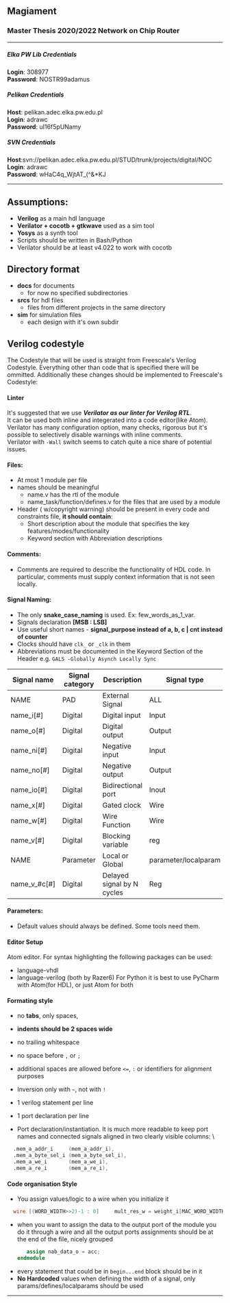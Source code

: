 ## Magiament
### Master Thesis 2020/2022 Network on Chip Router

---
##### Elka PW Lib Credentials
**Login**: 308977\
**Password**: NOSTR99adamus
##### Pelikan Credentials
**Host**: pelikan.adec.elka.pw.edu.pl\
**Login**: adrawc\
**Password**: uI16f5pUNamy
##### SVN Credentials
**Host**:svn://pelikan.adec.elka.pw.edu.pl/STUD/trunk/projects/digital/NOC\
**Login**: adrawc\
**Password**: wHaC4q_WjtAT_(^&*KJ

---
## Assumptions:
- **Verilog** as a main hdl language
- **Verilator + cocotb + gtkwave** used as a sim tool
- **Yosys** as a synth tool
- Scripts should be written in Bash/Python
- Verilator should be at least v4.022 to work with cocotb

## Directory format
- **docs** for documents
  - for now no specified subdirectories
- **srcs** for hdl files
  - files from different projects in the same directory
- **sim** for simulation files
  - each design with it's own subdir

## Verilog codestyle
The Codestyle that will be used is straight from Freescale's Verilog Codestyle.
Everything other than code that is specified there will be ommitted.
Additionally these changes should be implemented to Freescale's Codestyle:

#### Linter
It's suggested that we use ***Verilator as our linter for Verilog RTL***.\
It can be used both inline and integerated into a code editor(like Atom).\
Verilator has many configuration option, many checks, rigorous but it's possible to selectively disable warnings with inline comments.  
Verilator with `-Wall` switch seems to catch quite a nice share of potential issues.

#### Files:
- At most 1 module per file
- names should be meaningful
  - name.v has the rtl of the module
  - name_task/function/defines.v for the files that are used by a module
- Header ( w/copyright warning) should be present in every code and constraints file, **it should contain**:
  - Short description about the module that specifies the key features/modes/functionality
  - Keyword section with Abbreviation descriptions

#### Comments:
 - Comments are required to describe the functionality of HDL code. In particular, comments must supply context information that is not seen locally.

#### Signal Naming:
- The only **snake_case_naming** is used. Ex: few_words_as_1_var.
- Signals declaration **[MSB : LSB]**
- Use useful short names - **signal_purpose instead of a, b, c | cnt instead of counter**
- Clocks should have `clk_` or `_clk` in them
- Abbreviations must be documented  in the Keyword Section of the Header e.g. `GALS -Globally Asynch Locally Sync`

| Signal name | Signal category | Description | Signal type |
| ------ | ------ | ------ | ------ |
| NAME | PAD | External Signal | ALL |
| name_i[#] | Digital | Digital input | Input |
| name_o[#] | Digital | Digital output | Output |
| name_ni[#] | Digital | Negative input | Input |
| name_no[#] | Digital | Negative output | Output |
| name_io[#] | Digital | Bidirectional port | Inout |
| name_x[#] | Digital | Gated clock | Wire |
| name_w[#] | Digital | Wire Function | Wire |
| name_v[#] | Digital | Blocking variable | reg |
| NAME | Parameter | Local or Global | parameter/localparam |
| name_v_#c[#]| Digital | Delayed signal by N cycles| Reg |


#### Parameters:
- Default values should always be defined. Some tools need them.

#### Editor Setup
Atom editor. For syntax highlighting the following packages can be used:
- language-vhdl
- language-verilog
(both by Razer6)
For Python it is best to use PyCharm with Atom(for HDL), or just Atom for both

#### Formating style
- no **tabs**, only spaces,
- **indents should be 2 spaces wide**
- no trailing whitespace
- no space before `,` or `;`
- additional spaces are allowed before `<=`, `:` or identifiers for alignment purposes
- Inversion only with `~`, not with `!`
- 1 verilog statement per line
- 1 port declaration per line

- Port declaration/instantiation.
It is much more readable to keep port names and connected signals aligned in two clearly visible columns: \
```verilog
  .mem_a_addr_i     (mem_a_addr_i),
  .mem_a_byte_sel_i (mem_a_byte_sel_i),
  .mem_a_we_i       (mem_a_we_i),
  .mem_a_re_i       (mem_a_re_i),
```

#### Code organisation Style
- You assign values/logic to a wire when you initialize it
```verilog
  wire [(WORD_WIDTH>>2)-1 : 0] 	   mult_res_w = weight_i[MAC_WORD_WIDTH-1 : 0] * activation_i[MAC_WORD_WIDTH-1 : 0];
```
- when you want to assign the data to the output port of the module you do it through a wire and all the output ports assignments should be at the end of the file, nicely grouped
  ```verilog
     assign nab_data_o = acc;
  endmodule
  ```
- every statement that could be in `begin...end` block should be in it
- **No Hardcoded** values when defining the width of a signal, only params/defines/localparams should be used

---

